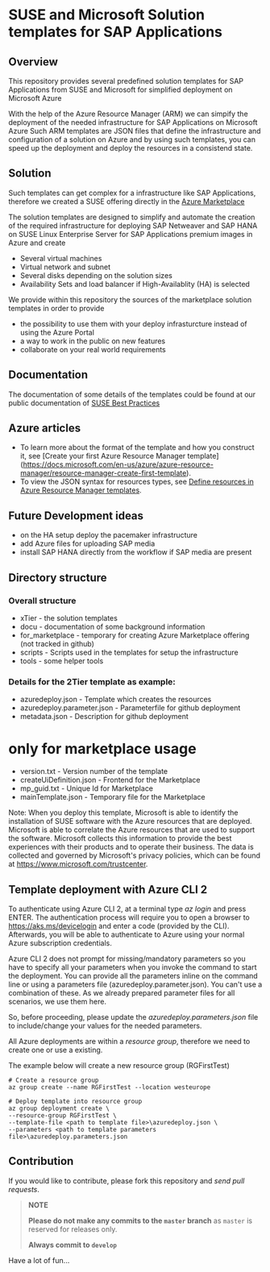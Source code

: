 # SUSE and Microsoft Solution templates for SAP Applications

## Overview
This repository provides several predefined solution templates for SAP Applications from SUSE and Microsoft for simplified deployment on Microsoft Azure

With the help of the Azure Resource Manager (ARM) we can simpify the deployment of the needed infrastructure for SAP Applications on Microsoft Azure
Such ARM templates are JSON files that define the infrastructure and configuration of a solution on Azure and by using such templates, you can speed up the deployment and deploy the resources in a consistend state.

## Solution
Such templates can get complex for a infrastructure like SAP Applications, therefore we created a SUSE offering directly in the [Azure Marketplace](https://azuremarketplace.microsoft.com/en-us/marketplace/apps/suse.suse-sap-infra?tab=Overview)

The solution templates are designed to simplify and automate the creation of the required infrastructure for deploying SAP Netweaver
and SAP HANA on SUSE Linux Enterprise Server for SAP Applications premium images in Azure and create
* Several virtual machines
* Virtual network and subnet
* Several disks depending on the solution sizes
* Availability Sets and load balancer if High-Availablity (HA) is selected

We provide within this repository the sources of the marketplace solution templates in order to provide
* the possibility to use them with your deploy infrasturcture instead of using the Azure Portal
* a way to work in the public on new features
* collaborate on your real world requirements

## Documentation
The documentation of some details of the templates could be found at our public documentation of [SUSE Best Practices](https://www.suse.com/documentation/suse-best-practices/sbp-sap-msazure-solution-templates/data/sbp-sap-msazure-solution-templates.html)

## Azure articles
* To learn more about the format of the template and how you construct it, see [Create your first Azure Resource Manager template] (https://docs.microsoft.com/en-us/azure/azure-resource-manager/resource-manager-create-first-template).
* To view the JSON syntax for resources types, see [Define resources in Azure Resource Manager templates](https://docs.microsoft.com/en-us/azure/templates/).

## Future Development ideas
* on the HA setup deploy the pacemaker infrastructure
* add Azure files for uploading SAP media
* install SAP HANA directly from the workflow if SAP media are present

## Directory structure
### Overall structure

* xTier                        - the solution templates
* docu                         - documentation of some background information
* for_marketplace              - temporary for creating Azure Marketplace offering (not tracked in github)
* scripts                      - Scripts used in the templates for setup the infrastructure
* tools                        - some helper tools

### Details for the 2Tier template as example:

* azuredeploy.json            - Template which creates the resources
* azuredeploy.parameter.json  - Parameterfile for github deployment
* metadata.json               - Description for github deployment

only for marketplace usage
=======
* version.txt                 - Version number of the template
* createUiDefinition.json     - Frontend for the Marketplace
* mp_guid.txt                 - Unique Id for Marketplace
* mainTemplate.json           - Temporary file for the Marketplace

Note: When you deploy this template, Microsoft is able to identify the installation of SUSE software with the Azure resources that are deployed. Microsoft is able to correlate the Azure resources that are used to support the software. Microsoft collects this information to provide the best experiences with their products and to operate their business. The data is collected and governed by Microsoft's privacy policies, which can be found at https://www.microsoft.com/trustcenter.

## Template deployment with Azure CLI 2

To authenticate using Azure CLI 2, at a terminal type _az login_ and press ENTER. The authentication process will require you to open a browser to https://aks.ms/devicelogin and enter a code (provided by the CLI). Afterwards, you will be able to authenticate to Azure using your normal Azure subscription credentials.

Azure CLI 2 does not prompt for missing/mandatory parameters so you have to specify all your parameters when you invoke the command to start the deployment. You can provide all the parameters inline on the command line or using a parameters file (azuredeploy.parameter.json). You can't use a combination of these. As we already prepared parameter files for all scenarios, we use them here.

So, before proceeding, please update the _azuredeploy.parameters.json_ file to include/change your values for the needed parameters.

All Azure deployments are within a _resource group_, therefore we need to create one or use a existing.

The example below will create a new resource group (RGFirstTest)


    # Create a resource group
    az group create --name RGFirstTest --location westeurope

    # Deploy template into resource group
    az group deployment create \
    --resource-group RGFirstTest \
    --template-file <path to template file>\azuredeploy.json \
    --parameters <path to template parameters file>\azuredeploy.parameters.json


## Contribution
If you would like to contribute, please fork this repository and *send pull requests*.

>**NOTE**
>
>**Please do not make any commits to the `master` branch** as `master` is reserved for releases only.
>
>**Always commit to `develop`**


Have a lot of fun...
